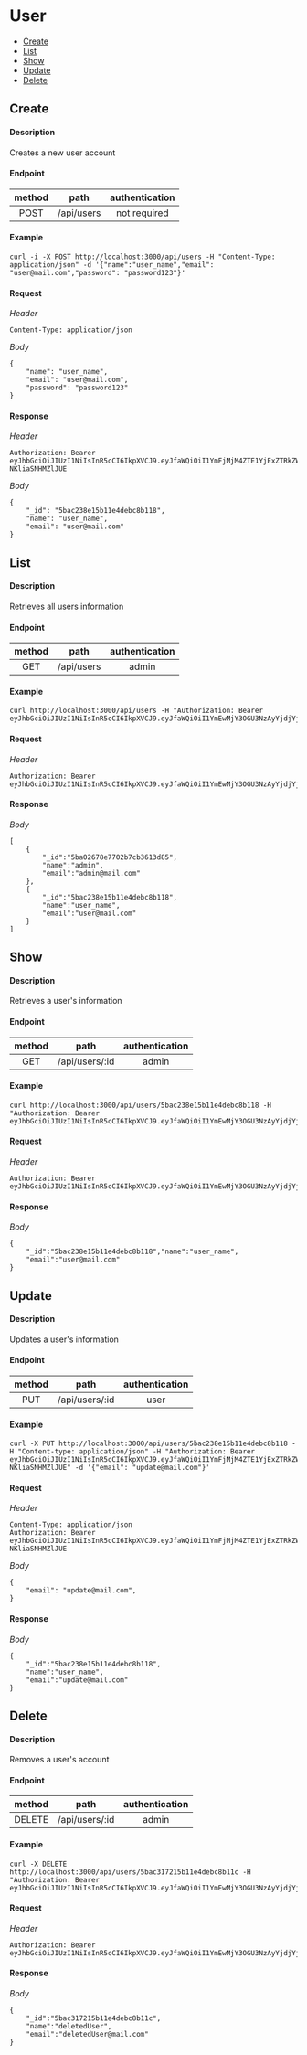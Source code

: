 # User

- [Create](#Create)
- [List](#List)
- [Show](#Show)
- [Update](#Update)
- [Delete](#Delete)

## Create

#### Description
Creates a new user account

#### Endpoint

| method | path | authentication |
| :-: | :-: | :-: |
| POST | /api/users | not required |

#### Example
    curl -i -X POST http://localhost:3000/api/users -H "Content-Type: application/json" -d '{"name":"user_name","email": "user@mail.com","password": "password123"}'



#### Request
*Header*

    Content-Type: application/json

*Body*

    {
        "name": "user_name",
        "email": "user@mail.com",
        "password": "password123"
    }

#### Response
*Header*

    Authorization: Bearer eyJhbGciOiJIUzI1NiIsInR5cCI6IkpXVCJ9.eyJfaWQiOiI1YmFjMjM4ZTE1YjExZTRkZWJjOGIxMTgiLCJuYW1lIjoidXNlcl9uYW1lIiwiaXNBZG1pbiI6ZmFsc2UsImlhdCI6MTUzODAwNzk1MH0.a1b5cVZX0K5fTm7fcFXjmiWD7LI1-NKliaSNHMZlJUE

*Body*

    {
        "_id": "5bac238e15b11e4debc8b118",
        "name": "user_name",
        "email": "user@mail.com"
    }
##
## List

#### Description

Retrieves all users information

#### Endpoint

| method | path | authentication |
| :-: | :-: | :-: |
| GET | /api/users | admin |

#### Example

    curl http://localhost:3000/api/users -H "Authorization: Bearer eyJhbGciOiJIUzI1NiIsInR5cCI6IkpXVCJ9.eyJfaWQiOiI1YmEwMjY3OGU3NzAyYjdjYjM2MTNkODUiLCJpc0FkbWluIjp0cnVlLCJpYXQiOjE1MzcyMjM0MTV9.bT8ZqkyPJ3tdz8luz2TB5ba96WHq7hxUmGp0JVUv9qc"

#### Request
*Header*

    Authorization: Bearer eyJhbGciOiJIUzI1NiIsInR5cCI6IkpXVCJ9.eyJfaWQiOiI1YmEwMjY3OGU3NzAyYjdjYjM2MTNkODUiLCJpc0FkbWluIjp0cnVlLCJpYXQiOjE1MzcyMjM0MTV9.bT8ZqkyPJ3tdz8luz2TB5ba96WHq7hxUmGp0JVUv9qc


#### Response
*Body*

    [
        {
            "_id":"5ba02678e7702b7cb3613d85",
            "name":"admin",
            "email":"admin@mail.com"
        },
        {
            "_id":"5bac238e15b11e4debc8b118",
            "name":"user_name",
            "email":"user@mail.com"
        }
    ]

##
## Show

#### Description

Retrieves a user's information

#### Endpoint

| method | path | authentication |
| :-: | :-: | :-: |
| GET | /api/users/:id | admin |

#### Example
    curl http://localhost:3000/api/users/5bac238e15b11e4debc8b118 -H "Authorization: Bearer eyJhbGciOiJIUzI1NiIsInR5cCI6IkpXVCJ9.eyJfaWQiOiI1YmEwMjY3OGU3NzAyYjdjYjM2MTNkODUiLCJpc0FkbWluIjp0cnVlLCJpYXQiOjE1MzcyMjM0MTV9.bT8ZqkyPJ3tdz8luz2TB5ba96WHq7hxUmGp0JVUv9qc"

#### Request
*Header*

    Authorization: Bearer eyJhbGciOiJIUzI1NiIsInR5cCI6IkpXVCJ9.eyJfaWQiOiI1YmEwMjY3OGU3NzAyYjdjYjM2MTNkODUiLCJpc0FkbWluIjp0cnVlLCJpYXQiOjE1MzcyMjM0MTV9.bT8ZqkyPJ3tdz8luz2TB5ba96WHq7hxUmGp0JVUv9qc


#### Response
*Body*

    {
        "_id":"5bac238e15b11e4debc8b118","name":"user_name",
        "email":"user@mail.com"
    }



## Update

#### Description

Updates a user's information

#### Endpoint

| method | path | authentication |
| :-: | :-: | :-: |
| PUT | /api/users/:id | user |

#### Example

    curl -X PUT http://localhost:3000/api/users/5bac238e15b11e4debc8b118 -H "Content-type: application/json" -H "Authorization: Bearer eyJhbGciOiJIUzI1NiIsInR5cCI6IkpXVCJ9.eyJfaWQiOiI1YmFjMjM4ZTE1YjExZTRkZWJjOGIxMTgiLCJuYW1lIjoidXNlcl9uYW1lIiwiaXNBZG1pbiI6ZmFsc2UsImlhdCI6MTUzODAwNzk1MH0.a1b5cVZX0K5fTm7fcFXjmiWD7LI1-NKliaSNHMZlJUE" -d '{"email": "update@mail.com"}' 

#### Request
*Header*

    Content-Type: application/json
    Authorization: Bearer eyJhbGciOiJIUzI1NiIsInR5cCI6IkpXVCJ9.eyJfaWQiOiI1YmFjMjM4ZTE1YjExZTRkZWJjOGIxMTgiLCJuYW1lIjoidXNlcl9uYW1lIiwiaXNBZG1pbiI6ZmFsc2UsImlhdCI6MTUzODAwNzk1MH0.a1b5cVZX0K5fTm7fcFXjmiWD7LI1-NKliaSNHMZlJUE


*Body*

    {
        "email": "update@mail.com",
    }

#### Response

*Body*

    {
        "_id":"5bac238e15b11e4debc8b118",
        "name":"user_name",
        "email":"update@mail.com"
    }

## Delete

#### Description

Removes a user's account

#### Endpoint

| method | path | authentication |
| :-: | :-: | :-: |
| DELETE | /api/users/:id | admin |

#### Example
    curl -X DELETE http://localhost:3000/api/users/5bac317215b11e4debc8b11c -H "Authorization: Bearer eyJhbGciOiJIUzI1NiIsInR5cCI6IkpXVCJ9.eyJfaWQiOiI1YmEwMjY3OGU3NzAyYjdjYjM2MTNkODUiLCJpc0FkbWluIjp0cnVlLCJpYXQiOjE1MzcyMjM0MTV9.bT8ZqkyPJ3tdz8luz2TB5ba96WHq7hxUmGp0JVUv9qc"


#### Request
*Header*

    Authorization: Bearer eyJhbGciOiJIUzI1NiIsInR5cCI6IkpXVCJ9.eyJfaWQiOiI1YmEwMjY3OGU3NzAyYjdjYjM2MTNkODUiLCJpc0FkbWluIjp0cnVlLCJpYXQiOjE1MzcyMjM0MTV9.bT8ZqkyPJ3tdz8luz2TB5ba96WHq7hxUmGp0JVUv9qc


#### Response
*Body*

    {
        "_id":"5bac317215b11e4debc8b11c",
        "name":"deletedUser",
        "email":"deletedUser@mail.com"
    }
